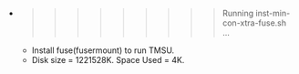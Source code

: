 * >>>>>>>>> Running inst-min-con-xtra-fuse.sh ...
  * Install fuse(fusermount) to run TMSU.
  * Disk size = 1221528K. Space Used = 4K.
